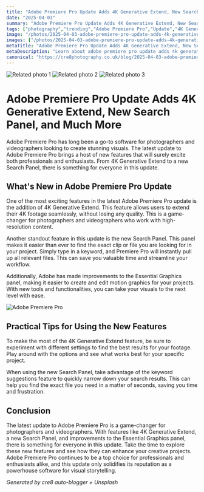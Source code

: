 ```yaml
---
title: "Adobe Premiere Pro Update Adds 4K Generative Extend, New Search Panel, and Much More"
date: "2025-04-03"
summary: "Adobe Premiere Pro Update Adds 4K Generative Extend, New Search Panel, and Much More - A trending topic in photography."
tags: ["photography","trending","Adobe Premiere Pro","Update","4K Generative Extend","Search Panel","Photographers","Videographers","Essential Graphics panel","Motion graphics","Visual storytelling"]
image: "/photos/2025-04-03-adobe-premiere-pro-update-adds-4k-generative-extend-new-search-panel-and-much-more-1.jpg"
images: ["/photos/2025-04-03-adobe-premiere-pro-update-adds-4k-generative-extend-new-search-panel-and-much-more-1.jpg","/photos/2025-04-03-adobe-premiere-pro-update-adds-4k-generative-extend-new-search-panel-and-much-more-2.jpg","/photos/2025-04-03-adobe-premiere-pro-update-adds-4k-generative-extend-new-search-panel-and-much-more-3.jpg"]
metaTitle: "Adobe Premiere Pro Update Adds 4K Generative Extend, New Search Panel, and Much More | cre8 Photography"
metaDescription: "Learn about adobe premiere pro update adds 4k generative extend, new search panel, and much more in photography with practical tips and insights."
canonical: "https://cre8photography.co.uk/blog/2025-04-03-adobe-premiere-pro-update-adds-4k-generative-extend-new-search-panel-and-much-more"
---
```



<div class="grid grid-cols-1 sm:grid-cols-2 md:grid-cols-3 gap-4">
  <img src="/photos/2025-04-03-adobe-premiere-pro-update-adds-4k-generative-extend-new-search-panel-and-much-more-1.jpg" alt="Related photo 1" class="w-full rounded-lg" />
<img src="/photos/2025-04-03-adobe-premiere-pro-update-adds-4k-generative-extend-new-search-panel-and-much-more-2.jpg" alt="Related photo 2" class="w-full rounded-lg" />
<img src="/photos/2025-04-03-adobe-premiere-pro-update-adds-4k-generative-extend-new-search-panel-and-much-more-3.jpg" alt="Related photo 3" class="w-full rounded-lg" />
</div>


# Adobe Premiere Pro Update Adds 4K Generative Extend, New Search Panel, and Much More

Adobe Premiere Pro has long been a go-to software for photographers and videographers looking to create stunning visuals. The latest update to Adobe Premiere Pro brings a host of new features that will surely excite both professionals and enthusiasts. From 4K Generative Extend to a new Search Panel, there is something for everyone in this update.

## What's New in Adobe Premiere Pro Update

One of the most exciting features in the latest Adobe Premiere Pro update is the addition of 4K Generative Extend. This feature allows users to extend their 4K footage seamlessly, without losing any quality. This is a game-changer for photographers and videographers who work with high-resolution content.

Another standout feature in this update is the new Search Panel. This panel makes it easier than ever to find the exact clip or file you are looking for in your project. Simply type in a keyword, and Premiere Pro will instantly pull up all relevant files. This can save you valuable time and streamline your workflow.

Additionally, Adobe has made improvements to the Essential Graphics panel, making it easier to create and edit motion graphics for your projects. With new tools and functionalities, you can take your visuals to the next level with ease.

![Adobe Premiere Pro](/path/to/image)

## Practical Tips for Using the New Features

To make the most of the 4K Generative Extend feature, be sure to experiment with different settings to find the best results for your footage. Play around with the options and see what works best for your specific project.

When using the new Search Panel, take advantage of the keyword suggestions feature to quickly narrow down your search results. This can help you find the exact file you need in a matter of seconds, saving you time and frustration.

## Conclusion

The latest update to Adobe Premiere Pro is a game-changer for photographers and videographers. With features like 4K Generative Extend, a new Search Panel, and improvements to the Essential Graphics panel, there is something for everyone in this update. Take the time to explore these new features and see how they can enhance your creative projects. Adobe Premiere Pro continues to be a top choice for professionals and enthusiasts alike, and this update only solidifies its reputation as a powerhouse software for visual storytelling.

*Generated by cre8 auto-blogger + Unsplash*
